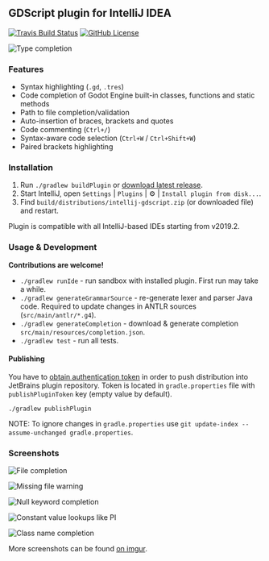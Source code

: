 ## GDScript plugin for IntelliJ IDEA

[![Travis Build Status][build-badge]][build-url] [![GitHub License][license-badge]](license) 

![Type completion](https://i.imgur.com/hhhZFAl.png)

### Features

* Syntax highlighting (`.gd`, `.tres`) 
* Code completion of Godot Engine built-in classes, functions and static methods
* Path to file completion/validation 
* Auto-insertion of braces, brackets and quotes
* Code commenting (`Ctrl+/`)
* Syntax-aware code selection (`Ctrl+W` / `Ctrl+Shift+W`)
* Paired brackets highlighting

### Installation

1. Run `./gradlew buildPlugin` or [download latest release][plugin-url].
2. Start IntelliJ, open `Settings` | `Plugins` | :gear: | `Install plugin from disk...`.
3. Find `build/distributions/intellij-gdscript.zip` (or downloaded file) and restart.

Plugin is compatible with all IntelliJ-based IDEs starting from v2019.2.

### Usage & Development

**Contributions are welcome!**

* `./gradlew runIde` - run sandbox with installed plugin. First run may take a while.
* `./gradlew generateGrammarSource` - re-generate lexer and parser Java code. Required to update changes in ANTLR sources (`src/main/antlr/*.g4`).
* `./gradlew generateCompletion` - download & generate completion  `src/main/resources/completion.json`.
* `./gradlew test` - run all tests.

#### Publishing

You have to [obtain authentication token][obtain-token] in order to push distribution into JetBrains plugin repository.
Token is located in `gradle.properties` file with `publishPluginToken` key (empty value by default).

```shell script
./gradlew publishPlugin
```

NOTE: To ignore changes in `gradle.properties` use `git update-index --assume-unchanged gradle.properties`.

### Screenshots

![File completion](https://i.imgur.com/i6u0KAD.png)

![Missing file warning](https://i.imgur.com/OKM93A9.png)

![Null keyword completion](https://i.imgur.com/NsQ3QWI.png)

![Constant value lookups like PI](https://i.imgur.com/aFmZW8B.png)

![Class name completion](https://i.imgur.com/5j9MzWO.png)

More screenshots can be found [on imgur](https://exigow.imgur.com/all).

[obtain-token]: https://www.jetbrains.com/help/hub/Manage-Permanent-Tokens.html
[plugin-url]: https://github.com/exigow/intellij-gdscript/releases
[build-badge]: https://travis-ci.org/exigow/intellij-gdscript.svg?branch=master
[build-url]: https://travis-ci.org/exigow/intellij-gdscript?branch=master
[license-badge]: https://img.shields.io/github/license/exigow/intellij-gdscript?branch=master

